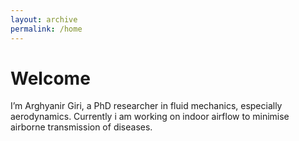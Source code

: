 ```yaml
---
layout: archive
permalink: /home
---
```

# Welcome  
I’m Arghyanir Giri, a PhD researcher in fluid mechanics, especially aerodynamics. Currently i am working on indoor airflow to minimise airborne transmission of diseases.